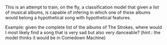 This is an attempt to train, on the fly, a classification model that given a list of musical albums, is capable of infering in which one of these albums would belong a hypothetical song with hypothetical features.

Example: given the complete list of the albums of The Strokes, where would I most likely find a song that is very sad but also very danceable? (hint.: the model thinks it would be in Comedown Machine)
